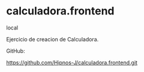 # calculadora.frontend
local

Ejercicio de creacion de Calculadora.

GitHub:

https://github.com/Hipnos-J/calculadora.frontend.git
